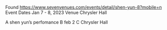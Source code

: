 Found https://www.sevenvenues.com/events/detail/shen-yun-8?mobile=n
Event Dates
Jan 7 - 8, 2023
Venue
Chrysler Hall

A shen yun’s perfomance
B feb 2
C Chrysler Hall
